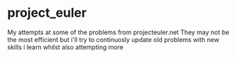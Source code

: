 # project_euler
My attempts at some of the problems from projecteuler.net
They may not be the most efficient but i'll try to continuosly update old problems with new skills i learn whilst also attempting more

